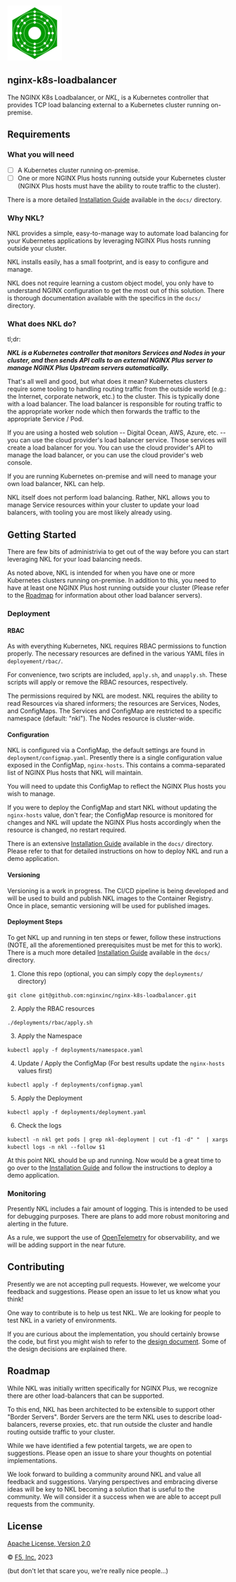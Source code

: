 <div>
    <span>
<img src="nkl-logo.svg" width="124" />
</span>    
<span>
<h2>nginx-k8s-loadbalancer</h2>
</span>
</div>

The NGINX K8s Loadbalancer, or _NKL_, is a Kubernetes controller that provides TCP load balancing external to a Kubernetes cluster running on-premise.

## Requirements

[//]: # (### Who needs NKL?)

[//]: # ()
[//]: # (- [ ] If you find yourself living in a world where Kubernetes is running on-premise instead of a cloud provider, you might need NKL.)

[//]: # (- [ ] If you want exceptional, best-in-class load-balancing for your Kubernetes clusters by using NGINX Plus, you might need NKL.)

[//]: # (- [ ] If you want the ability to manage your load-balancing configuration with the same tools you use to manage your Kubernetes cluster, you might need NKL.)

### What you will need

- [ ] A Kubernetes cluster running on-premise.
- [ ] One or more NGINX Plus hosts running outside your Kubernetes cluster (NGINX Plus hosts must have the ability to route traffic to the cluster).

There is a more detailed [Installation Guide](docs/InstallationGuide.md) available in the `docs/` directory.

### Why NKL?

NKL provides a simple, easy-to-manage way to automate load balancing for your Kubernetes applications by leveraging NGINX Plus hosts running outside your cluster.

NKL installs easily, has a small footprint, and is easy to configure and manage.

NKL does not require learning a custom object model, you only have to understand NGINX configuration to get the most out of this solution. 
There is thorough documentation available with the specifics in the `docs/` directory.

### What does NKL do?

tl;dr:

_**NKL is a Kubernetes controller that monitors Services and Nodes in your cluster, and then sends API calls to an external NGINX Plus server to manage NGINX Plus Upstream servers automatically.**_

That's all well and good, but what does it mean? Kubernetes clusters require some tooling to handling routing traffic from the outside world (e.g.: the Internet, corporate network, etc.) to the cluster. 
This is typically done with a load balancer. The load balancer is responsible for routing traffic to the appropriate worker node which then forwards the traffic to the appropriate Service / Pod.

If you are using a hosted web solution -- Digital Ocean, AWS, Azure, etc. -- you can use the cloud provider's load balancer service. Those services will create a load balancer for you. 
You can use the cloud provider's API to manage the load balancer, or you can use the cloud provider's web console.

If you are running Kubernetes on-premise and will need to manage your own load balancer, NKL can help.

NKL itself does not perform load balancing. Rather, NKL allows you to manage Service resources within your cluster to update your load balancers, with tooling you are most likely already using. 

## Getting Started

There are few bits of administrivia to get out of the way before you can start leveraging NKL for your load balancing needs.

As noted above, NKL is intended for when you have one or more Kubernetes clusters running on-premise. In addition to this,
you need to have at least one NGINX Plus host running outside your cluster (Please refer to the [Roadmap](#Roadmap) for information about other load balancer servers). 

### Deployment

#### RBAC

As with everything Kubernetes, NKL requires RBAC permissions to function properly. The necessary resources are defined in the various YAML files in `deployement/rbac/`.

For convenience, two scripts are included, `apply.sh`, and `unapply.sh`. These scripts will apply or remove the RBAC resources, respectively.

The permissions required by NKL are modest. NKL requires the ability to read Resources via shared informers; the resources are Services, Nodes, and ConfigMaps.
The Services and ConfigMap are restricted to a specific namespace (default: "nkl"). The Nodes resource is cluster-wide.

#### Configuration

NKL is configured via a ConfigMap, the default settings are found in `deployment/configmap.yaml`. Presently there is a single configuration value exposed in the ConfigMap, `nginx-hosts`.
This contains a comma-separated list of NGINX Plus hosts that NKL will maintain.

You will need to update this ConfigMap to reflect the NGINX Plus hosts you wish to manage.

If you were to deploy the ConfigMap and start NKL without updating the `nginx-hosts` value, don't fear; the ConfigMap resource is monitored for changes and NKL will update the NGINX Plus hosts accordingly when the resource is changed, no restart required.

There is an extensive [Installation Guide](docs/InstallationGuide.md) available in the `docs/` directory. 
Please refer to that for detailed instructions on how to deploy NKL and run a demo application.

#### Versioning

Versioning is a work in progress. The CI/CD pipeline is being developed and will be used to build and publish NKL images to the Container Registry. 
Once in place, semantic versioning will be used for published images.

#### Deployment Steps

To get NKL up and running in ten steps or fewer, follow these instructions (NOTE, all the aforementioned prerequisites must be met for this to work). 
There is a much more detailed [Installation Guide](docs/InstallationGuide.md) available in the `docs/` directory.

1. Clone this repo (optional, you can simply copy the `deployments/` directory) 

```git clone git@github.com:nginxinc/nginx-k8s-loadbalancer.git```

2. Apply the RBAC resources

```./deployments/rbac/apply.sh```

3. Apply the Namespace

```kubectl apply -f deployments/namespace.yaml```

4. Update / Apply the ConfigMap (For best results update the `nginx-hosts` values first)

```kubectl apply -f deployments/configmap.yaml```

5. Apply the Deployment

```kubectl apply -f deployments/deployment.yaml```

6. Check the logs

```kubectl -n nkl get pods | grep nkl-deployment | cut -f1 -d" "  | xargs kubectl logs -n nkl --follow $1```

At this point NKL should be up and running. Now would be a great time to go over to the [Installation Guide](docs/InstallationGuide.md) 
and follow the instructions to deploy a demo application.

### Monitoring

Presently NKL includes a fair amount of logging. This is intended to be used for debugging purposes. 
There are plans to add more robust monitoring and alerting in the future.

As a rule, we support the use of [OpenTelemetry](https://opentelemetry.io/) for observability, and we will be adding support in the near future.

## Contributing

Presently we are not accepting pull requests. However, we welcome your feedback and suggestions. 
Please open an issue to let us know what you think!

One way to contribute is to help us test NKL. We are looking for people to test NKL in a variety of environments.

If you are curious about the implementation, you should certainly browse the code, but first you might wish to refer to the [design document](docs/DESIGN.md). 
Some of the design decisions are explained there.

## Roadmap

While NKL was initially written specifically for NGINX Plus, we recognize there are other load-balancers that can be supported.

To this end, NKL has been architected to be extensible to support other "Border Servers". 
Border Servers are the term NKL uses to describe load-balancers, reverse proxies, etc. that run outside the cluster and handle 
routing outside traffic to your cluster. 

While we have identified a few potential targets, we are open to suggestions. Please open an issue to share your thoughts on potential implementations.

We look forward to building a community around NKL and value all feedback and suggestions. Varying perspectives and embracing
diverse ideas will be key to NKL becoming a solution that is useful to the community. We will consider it a success
when we are able to accept pull requests from the community.

## License

[Apache License, Version 2.0](https://github.com/nginxinc/nginx-k8s-loadbalancer/blob/main/LICENSE)

&copy; [F5, Inc.](https://www.f5.com/) 2023

(but don't let that scare you, we're really nice people...)
